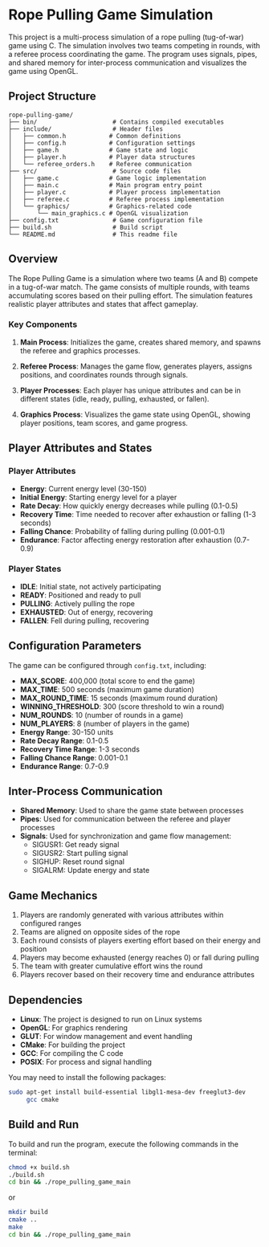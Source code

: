 # Rope Pulling Game Simulation

This project is a multi-process simulation of a rope pulling (tug-of-war) game using C. The simulation involves two teams competing in rounds, with a referee process coordinating the game. The program uses signals, pipes, and shared memory for inter-process communication and visualizes the game using OpenGL.

## Project Structure

```plaintext
rope-pulling-game/
├── bin/                     # Contains compiled executables
├── include/                 # Header files
│   ├── common.h            # Common definitions
│   ├── config.h            # Configuration settings
│   ├── game.h              # Game state and logic
│   ├── player.h            # Player data structures
│   └── referee_orders.h    # Referee communication
├── src/                     # Source code files
│   ├── game.c              # Game logic implementation
│   ├── main.c              # Main program entry point
│   ├── player.c            # Player process implementation
│   ├── referee.c           # Referee process implementation
│   └── graphics/           # Graphics-related code
│       └── main_graphics.c # OpenGL visualization
├── config.txt               # Game configuration file
├── build.sh                 # Build script
└── README.md                # This readme file
```

## Overview

The Rope Pulling Game is a simulation where two teams (A and B) compete in a tug-of-war match. The game consists of multiple rounds, with teams accumulating scores based on their pulling effort. The simulation features realistic player attributes and states that affect gameplay.

### Key Components

1. **Main Process**: Initializes the game, creates shared memory, and spawns the referee and graphics processes.

2. **Referee Process**: Manages the game flow, generates players, assigns positions, and coordinates rounds through signals.

3. **Player Processes**: Each player has unique attributes and can be in different states (idle, ready, pulling, exhausted, or fallen).

4. **Graphics Process**: Visualizes the game state using OpenGL, showing player positions, team scores, and game progress.

## Player Attributes and States

### Player Attributes
- **Energy**: Current energy level (30-150)
- **Initial Energy**: Starting energy level for a player
- **Rate Decay**: How quickly energy decreases while pulling (0.1-0.5)
- **Recovery Time**: Time needed to recover after exhaustion or falling (1-3 seconds)
- **Falling Chance**: Probability of falling during pulling (0.001-0.1)
- **Endurance**: Factor affecting energy restoration after exhaustion (0.7-0.9)

### Player States
- **IDLE**: Initial state, not actively participating
- **READY**: Positioned and ready to pull
- **PULLING**: Actively pulling the rope
- **EXHAUSTED**: Out of energy, recovering
- **FALLEN**: Fell during pulling, recovering

## Configuration Parameters

The game can be configured through `config.txt`, including:

- **MAX_SCORE**: 400,000 (total score to end the game)
- **MAX_TIME**: 500 seconds (maximum game duration)
- **MAX_ROUND_TIME**: 15 seconds (maximum round duration)
- **WINNING_THRESHOLD**: 300 (score threshold to win a round)
- **NUM_ROUNDS**: 10 (number of rounds in a game)
- **NUM_PLAYERS**: 8 (number of players in the game)
- **Energy Range**: 30-150 units
- **Rate Decay Range**: 0.1-0.5
- **Recovery Time Range**: 1-3 seconds
- **Falling Chance Range**: 0.001-0.1
- **Endurance Range**: 0.7-0.9

## Inter-Process Communication

- **Shared Memory**: Used to share the game state between processes
- **Pipes**: Used for communication between the referee and player processes
- **Signals**: Used for synchronization and game flow management:
    - SIGUSR1: Get ready signal
    - SIGUSR2: Start pulling signal
    - SIGHUP: Reset round signal
    - SIGALRM: Update energy and state

## Game Mechanics

1. Players are randomly generated with various attributes within configured ranges
2. Teams are aligned on opposite sides of the rope
3. Each round consists of players exerting effort based on their energy and position
4. Players may become exhausted (energy reaches 0) or fall during pulling
5. The team with greater cumulative effort wins the round
6. Players recover based on their recovery time and endurance attributes

## Dependencies

- **Linux**: The project is designed to run on Linux systems
- **OpenGL**: For graphics rendering
- **GLUT**: For window management and event handling
- **CMake**: For building the project
- **GCC**: For compiling the C code
- **POSIX**: For process and signal handling

You may need to install the following packages:
```bash
sudo apt-get install build-essential libgl1-mesa-dev freeglut3-dev
     gcc cmake
```

## Build and Run

To build and run the program, execute the following commands in the terminal:
```bash
chmod +x build.sh
./build.sh
cd bin && ./rope_pulling_game_main
```

or 
```bash
mkdir build
cmake ..
make 
cd bin && ./rope_pulling_game_main
```

